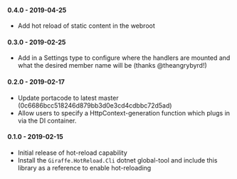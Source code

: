 #### 0.4.0 - 2019-04-25
* Add hot reload of static content in the webroot

#### 0.3.0 - 2019-02-25
* Add in a Settings type to configure where the handlers are mounted and what the desired member name will be (thanks @theangrybyrd!)

#### 0.2.0 - 2019-02-17
* Update portacode to latest master (0c6686bcc518246d879bb3d0e3cd4cdbbc72d5ad)
* Allow users to specify a HttpContext-generation function which plugs in via the DI container.

#### 0.1.0 - 2019-02-15
* Initial release of hot-reload capability
* Install the `Giraffe.HotReload.Cli` dotnet global-tool and include this library as a reference to enable hot-reloading
